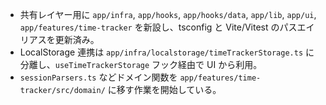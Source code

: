 - 共有レイヤー用に `app/infra`, `app/hooks`, `app/hooks/data`, `app/lib`, `app/ui`, `app/features/time-tracker` を新設し、tsconfig と Vite/Vitest のパスエイリアスを更新済み。
- LocalStorage 連携は `app/infra/localstorage/timeTrackerStorage.ts` に分離し、`useTimeTrackerStorage` フック経由で UI から利用。
- `sessionParsers.ts` などドメイン関数を `app/features/time-tracker/src/domain/` に移す作業を開始している。